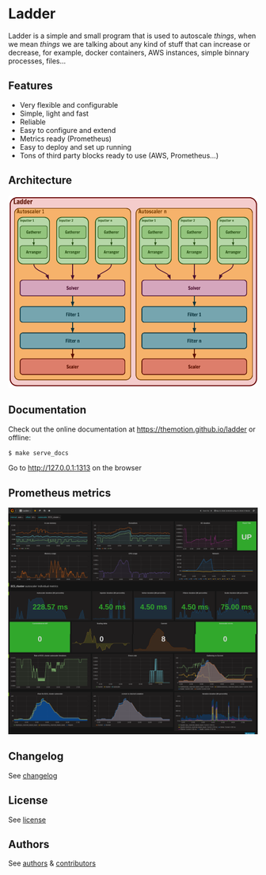 # Ladder

Ladder is a simple and small program that is used to autoscale *things*, when we
mean *things* we are talking about any kind of stuff that can increase or decrease,
for example, docker containers, AWS instances, simple binnary processes, files...

## Features

* Very flexible and configurable
* Simple, light and fast
* Reliable
* Easy to configure and extend
* Metrics ready (Prometheus)
* Easy to deploy and set up running
* Tons of third party blocks ready to use (AWS, Prometheus...)

## Architecture

![](docs/static/img/architecture.png)

## Documentation

Check out the online documentation at https://themotion.github.io/ladder or offline:

```bash
$ make serve_docs
```

Go to http://127.0.0.1:1313 on the browser

## Prometheus metrics

![](docs/static/img/grafana.png)

## Changelog

See [changelog](CHANGELOG.md)

## License

See [license](LICENSE)

## Authors

See [authors](AUTHORS) & [contributors](CONTRIBUTORS)